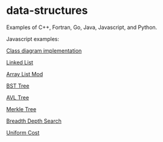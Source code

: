 # data-structures

Examples of C++, Fortran, Go, Java, Javascript, and Python.


Javascript examples:

[Class diagram implementation](https://luisespino.github.io/data-structures/javascript/class-diagram/mitologico/mitologico.html)

[Linked List](https://luisespino.github.io/data-structures/javascript/lineal-structures/list.html)

[Array List Mod](https://luisespino.github.io/data-structures/javascript/lineal-structures/array-list-mod.html)

[BST Tree](https://luisespino.github.io/data-structures/javascript/nonlineal-structures/bst.html)

[AVL Tree](https://luisespino.github.io/data-structures/javascript/nonlineal-structures/avl.html)

[Merkle Tree](https://luisespino.github.io/data-structures/javascript/nonlineal-structures/merkle.html)

[Breadth Depth Search](https://luisespino.github.io/data-structures/javascript/graph/breadth_depth_search.html)

[Uniform Cost](https://luisespino.github.io/data-structures/javascript/graph/uniform_cost.html)
